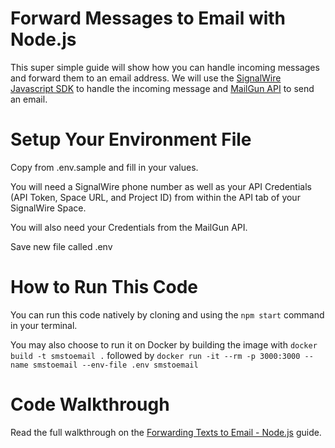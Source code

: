 # Forward Messages to Email with Node.js

This super simple guide will show how you can handle incoming messages and forward them to an email address. We will use the [SignalWire Javascript SDK](https://developer.signalwire.com/sdks) to handle the incoming message and [MailGun API](https://www.mailgun.com/) to send an email.

# Setup Your Environment File

Copy from .env.sample and fill in your values.

You will need a SignalWire phone number as well as your API Credentials (API Token, Space URL, and Project ID) from within the API tab of your SignalWire Space.

You will also need your Credentials from the MailGun API.

Save new file called .env

# How to Run This Code

You can run this code natively by cloning and using the `npm start` command in your terminal.

You may also choose to run it on Docker by building the image with `docker build -t smstoemail .` followed by `docker run -it --rm -p 3000:3000 --name smstoemail --env-file .env smstoemail`

# Code Walkthrough

Read the full walkthrough on the [Forwarding Texts to Email - Node.js](https://developer.signalwire.com/apis/docs/forwarding-texts-to-email-nodejs?relay_version=relayv4) guide.
